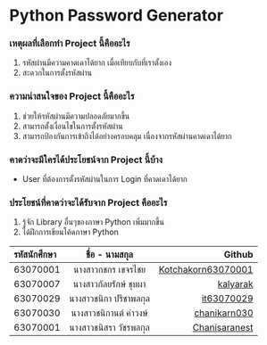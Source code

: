 # Python Password Generator



### **เหตุผลที่เลือกทำ Project นี้คืออะไร**
1. รหัสผ่านมีความคาดเดาได้ยาก เมื่อเทียบกับที่เราตั้งเอง
2. สะดวกในการตั้งรหัสผ่าน

### **ความน่าสนใจของ Project นี้คืออะไร**
1. ช่วยให้รหัสผ่านมีความปลอดภัยมากขึ้น
2. สามารถตั้งเงื่อนไขในการตั้งรหัสผ่าน
3. สามารถป้องกันการเข้าถึงได้อย่างครอบคลุม เนื่องจากรหัสผ่านคาดเดาได้ยาก

### **คาดว่าจะมีใครได้ประโยชน์จาก Project นี้บ้าง**
- User ที่ต้องการตั้งรหัสผ่านในการ Login ที่คาดเดาได้ยาก

### **ประโยชน์ที่คาดว่าจะได้รับจาก Project คืออะไร**
1. รู้จัก Library อื่นๆของภาษา Python เพิ่มมากขึ้น
2. ได้ฝึกการเขียนโค้ดภาษา Python


| รหัสนักศึกษา| ชื่อ - นามสกุล |    Github    |
| :---         |     :---:      |          ---: |
| 63070001   |นางสาวกชกร เขจรไชย     | [Kotchakorn63070001](https://github.com/Kotchakorn63070001) |
| 63070007   |นางสาวกัลยรักษ์ ชุบผา     | [kalyarak](https://github.com/kalyarak) |
| 63070029   |นางสาวชนิกา ปรีชาพลกุล     |[it63070029](https://github.com/it63070029)  |
| 63070030   |นางสาวชนิกานต์ คำวงษ์     |[chanikarn030](https://github.com/chanikarn030)   |
| 63070001   |นางสาวชนิสรา วัชรพลกุล     |[Chanisaranest](https://github.com/Chanisaranest)    |

